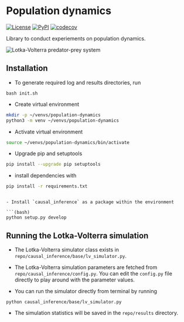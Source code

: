 # Population dynamics

[![License](https://img.shields.io/pypi/l/causal-inference-population-dynamics.svg?color=green)](https://github.com/artificial-life-lab/population-dynamics/raw/master/LICENSE)
[![PyPI](https://img.shields.io/pypi/v/causal-inference-population-dynamics.svg?color=green)](https://pypi.org/project/causal-inference-population-dynamics)
[![codecov](https://codecov.io/gh/artificial-life-lab/population-dynamics/branch/master/graph/badge.svg?token=3SHJIARPOG)](https://codecov.io/gh/artificial-life-lab/population-dynamics)

Library to conduct experiements on population dynamics.

![Lotka-Volterra predator-prey system](docs/graphics/predator_prey.png)

## Installation

- To generate required log and results directories, run

```(bash)
bash init.sh
```

- Create virtual environment
```bash
mkdir -p ~/venvs/population-dynamics
python3 -m venv ~/venvs/population-dynamics
```

- Activate virtual environment
```bash
source ~/venvs/population-dynamics/bin/activate
```

- Upgrade pip and setuptools
```bash
pip install --upgrade pip setuptools
```

- install dependencies with
```bash
pip install -r requirements.txt
``` 
```

- Install `causal_inference` as a package within the environment

```(bash)
python setup.py develop
```

## Running the Lotka-Volterra simulation

- The Lotka-Volterra simulator class exists in `repo/causal_inference/base/lv_simulator.py`.
- The Lotka-Volterra simulation parameters are fetched from `repo/causal_inference/config.py`.
You can edit the `config.py` file directly to play around with the parameter values.

- You can run the simulator directly from terminal by running

```(bash)
python causal_inference/base/lv_simulator.py
```

- The simulation statistics will be saved in the `repo/results` directory.
